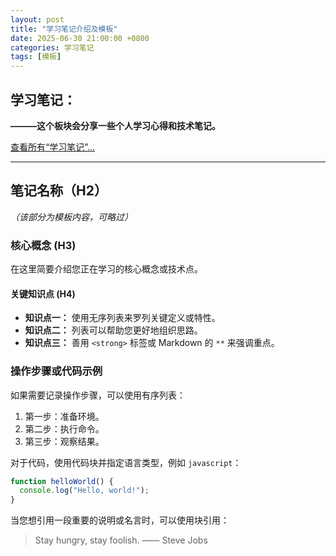 ```yaml
---
layout: post
title: "学习笔记介绍及模板"
date: 2025-06-30 21:00:00 +0800
categories: 学习笔记
tags: [模板]
---
```


## 学习笔记：

**———这个板块会分享一些个人学习心得和技术笔记。**

[<i class="far fa-folder-open"></i> 查看所有“学习笔记”...](/categories.html/#学习笔记)

---

## 笔记名称（H2）
*（该部分为模板内容，可略过）*

### 核心概念 (H3)

在这里简要介绍您正在学习的核心概念或技术点。

#### 关键知识点 (H4)

- **知识点一：** 使用无序列表来罗列关键定义或特性。
- **知识点二：** 列表可以帮助您更好地组织思路。
- **知识点三：** 善用 `<strong>` 标签或 Markdown 的 `**` 来强调重点。

### 操作步骤或代码示例

如果需要记录操作步骤，可以使用有序列表：

1.  第一步：准备环境。
2.  第二步：执行命令。
3.  第三步：观察结果。

对于代码，使用代码块并指定语言类型，例如 `javascript`：

```javascript
function helloWorld() {
  console.log("Hello, world!");
}
```

当您想引用一段重要的说明或名言时，可以使用块引用：

> Stay hungry, stay foolish. —— Steve Jobs


